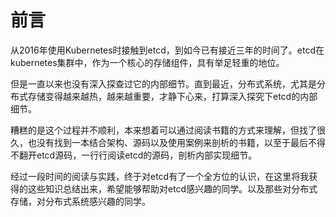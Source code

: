 # 前言

从2016年使用Kubernetes时接触到etcd，到如今已有接近三年的时间了。etcd在kubernetes集群中，作为一个核心的存储组件，具有举足轻重的地位。

但是一直以来也没有深入探查过它的内部细节。直到最近，分布式系统，尤其是分布式存储变得越来越热，越来越重要，才静下心来，打算深入探究下etcd的内部细节。 

糟糕的是这个过程并不顺利，本来想着可以通过阅读书籍的方式来理解，但找了很久，也没有找到一本结合架构、源码以及使用案例来剖析的书籍，以至于最后不得不翻开etcd源码，一行行阅读etcd的源码，剖析内部实现细节。 

经过一段时间的阅读与实践，终于对etcd有了一个全方位的认识，在这里将我获得的这些知识总结出来，希望能够帮助对etcd感兴趣的同学。以及那些对分布式存储，对分布式系统感兴趣的同学。


